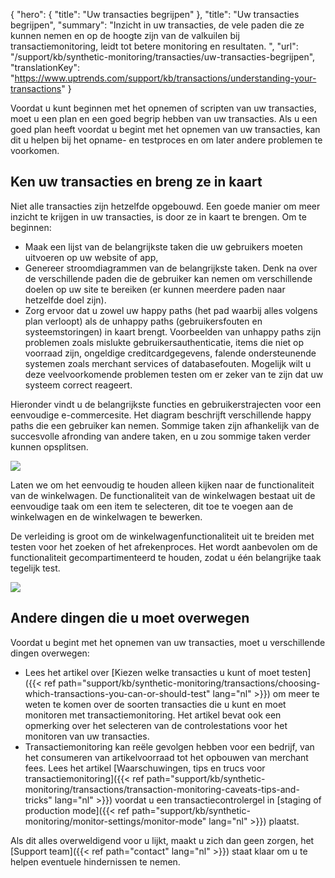 {
  "hero": {
    "title": "Uw transacties begrijpen"
  },
  "title": "Uw transacties begrijpen",
  "summary": "Inzicht in uw transacties, de vele paden die ze kunnen nemen en op de hoogte zijn van de valkuilen bij transactiemonitoring, leidt tot betere monitoring en resultaten. ",
  "url": "/support/kb/synthetic-monitoring/transacties/uw-transacties-begrijpen",
  "translationKey": "https://www.uptrends.com/support/kb/transactions/understanding-your-transactions"
}

Voordat u kunt beginnen met het opnemen of scripten van uw transacties, moet u een plan en een goed begrip hebben van uw transacties. Als u een goed plan heeft voordat u begint met het opnemen van uw transacties, kan dit u helpen bij het opname- en testproces en om later andere problemen te voorkomen.

## Ken uw transacties en breng ze in kaart

Niet alle transacties zijn hetzelfde opgebouwd. Een goede manier om meer inzicht te krijgen in uw transacties, is door ze in kaart te brengen. Om te beginnen:

- Maak een lijst van de belangrijkste taken die uw gebruikers moeten uitvoeren op uw website of app,
- Genereer stroomdiagrammen van de belangrijkste taken. Denk na over de verschillende paden die de gebruiker kan nemen om verschillende doelen op uw site te bereiken (er kunnen meerdere paden naar hetzelfde doel zijn).
- Zorg ervoor dat u zowel uw happy paths (het pad waarbij alles volgens plan verloopt) als de unhappy paths (gebruikersfouten en systeemstoringen) in kaart brengt. Voorbeelden van unhappy paths zijn problemen zoals mislukte gebruikersauthenticatie, items die niet op voorraad zijn, ongeldige creditcardgegevens, falende ondersteunende systemen zoals merchant services of databasefouten. Mogelijk wilt u deze veelvoorkomende problemen testen om er zeker van te zijn dat uw systeem correct reageert.

Hieronder vindt u de belangrijkste functies en gebruikerstrajecten voor een eenvoudige e-commercesite. Het diagram beschrijft verschillende happy paths die een gebruiker kan nemen. Sommige taken zijn afhankelijk van de succesvolle afronding van andere taken, en u zou sommige taken verder kunnen opsplitsen.

![](/img/content/3604c5bd-5c6e-4f07-acd7-0010408a7f18.png)

Laten we om het eenvoudig te houden alleen kijken naar de functionaliteit van de winkelwagen. De functionaliteit van de winkelwagen bestaat uit de eenvoudige taak om een item te selecteren, dit toe te voegen aan de winkelwagen en de winkelwagen te bewerken.

De verleiding is groot om de winkelwagenfunctionaliteit uit te breiden met testen voor het zoeken of het afrekenproces. Het wordt aanbevolen om de functionaliteit gecompartimenteerd te houden, zodat u één belangrijke taak tegelijk test.

![](/img/content/fc2b70c0-8ecf-4071-8f2b-67b3be0aa537.png)

## Andere dingen die u moet overwegen

Voordat u begint met het opnemen van uw transacties, moet u verschillende dingen overwegen:

-   Lees het artikel over [Kiezen welke transacties u kunt of moet testen]({{< ref path="support/kb/synthetic-monitoring/transactions/choosing-which-transactions-you-can-or-should-test" lang="nl" >}}) om meer te weten te komen over de soorten transacties die u kunt en moet monitoren met transactiemonitoring. Het artikel bevat ook een opmerking over het selecteren van de controlestations voor het monitoren van uw transacties.
-   Transactiemonitoring kan reële gevolgen hebben voor een bedrijf, van het consumeren van artikelvoorraad tot het opbouwen van merchant fees. Lees het artikel [Waarschuwingen, tips en trucs voor transactiemonitoring]({{< ref path="support/kb/synthetic-monitoring/transactions/transaction-monitoring-caveats-tips-and-tricks" lang="nl" >}}) voordat u een transactiecontrolergel in [staging of production mode]({{< ref path="support/kb/synthetic-monitoring/monitor-settings/monitor-mode" lang="nl" >}}) plaatst.

Als dit alles overweldigend voor u lijkt, maakt u zich dan geen zorgen, het [Support team]({{< ref path="contact" lang="nl" >}}) staat klaar om u te helpen eventuele hindernissen te nemen.
